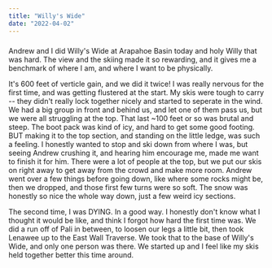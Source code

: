 ```yaml
---
title: "Willy's Wide"
date: "2022-04-02"
---
```


### 

Andrew and I did Willy's Wide at Arapahoe Basin today and holy Willy that was hard. The view and the skiing made it so rewarding, and it gives me a benchmark of where I am, and where I want to be physically. 

It's 600 feet of verticle gain, and we did it twice! I was really nervous for the first time, and was getting flustered at the start. My skis were tough to carry -- they didn't really lock together nicely and started to seperate in the wind. We had a big group in front and behind us, and let one of them pass us, but we were all struggling at the top. That last ~100 feet or so was brutal and steep. The boot pack was kind of icy, and hard to get some good footing. BUT making it to the top section, and standing on the little ledge, was such a feeling. I honestly wanted to stop and ski down from where I was, but seeing Andrew crushing it, and hearing him encourage me, made me want to finish it for him. There were a lot of people at the top, but we put our skis on right away to get away from the crowd and make more room. Andrew went over a few things before going down, like where some rocks might be, then we dropped, and those first few turns were so soft. The snow was honestly so nice the whole way down, just a few weird icy sections. 

The second time, I was DYING. In a good way. I honestly don't know what I thought it would be like, and think I forgot how hard the first time was. We did a run off of Pali in between, to loosen our legs a little bit, then took Lenawee up to the East Wall Traverse. We took that to the base of Willy's Wide, and only one person was there. We started up and I feel like my skis held together better this time around. 

